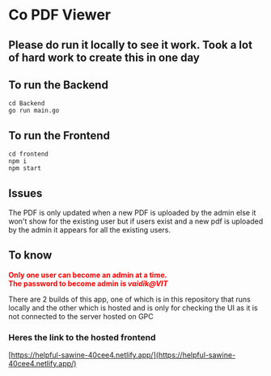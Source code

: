 #  Co PDF Viewer
## Please do run it locally to see it work. Took a lot of hard work to create this in one day
## To run the Backend

```
cd Backend
go run main.go
```


## To run the Frontend

```
cd frontend
npm i
npm start
```


## Issues

The PDF is only updated when a new PDF is uploaded by the admin else it won't show for the existing user
but if users exist and a new pdf is uploaded by the admin it appears for all the existing users.


## To know
<span style="color: red; font-weight: bold;">Only one user can become an admin at a time.</span>
</br>
<span style="color: red; font-weight: bold;">The password to become admin is ***vaidik@VIT*** </span>

<span>There are 2 builds of this app, one of which is in this repository that runs locally and the other which is hosted and is only for checking the UI as it is not connected to the server hosted on GPC</span>

### Heres the link to the hosted frontend
[https://helpful-sawine-40cee4.netlify.app/](https://helpful-sawine-40cee4.netlify.app/)
